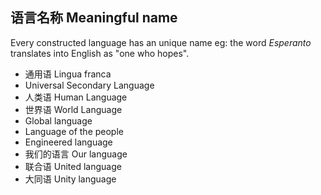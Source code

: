 ## 语言名称 Meaningful name

Every constructed language has an unique name eg: the word *Esperanto* translates into English as "one who hopes".

- 通用语 Lingua franca
- Universal Secondary Language
- 人类语 Human Language
- 世界语 World Language
- Global language
- Language of the people
- Engineered language
- 我们的语言 Our language
- 联合语 United language
- 大同语 Unity language
